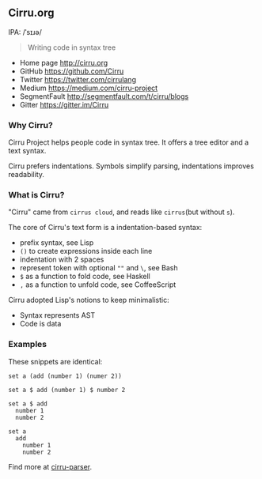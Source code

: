 
Cirru.org
------

IPA: /ˈsɪɹə/

> Writing code in syntax tree

* Home page http://cirru.org
* GitHub https://github.com/Cirru
* Twitter https://twitter.com/cirrulang
* Medium https://medium.com/cirru-project
* SegmentFault http://segmentfault.com/t/cirru/blogs
* Gitter https://gitter.im/Cirru

### Why Cirru?

Cirru Project helps people code in syntax tree. It offers a tree editor and a text syntax.

Cirru prefers indentations.
Symbols simplify parsing, indentations improves readability.

### What is Cirru?

"Cirru" came from `cirrus cloud`, and reads like `cirrus`(but without `s`).

The core of Cirru's text form is a indentation-based syntax:

* prefix syntax, see Lisp
* `()` to create expressions inside each line
* indentation with 2 spaces
* represent token with optional `""` and `\`, see Bash
* `$` as a function to fold code, see Haskell
* `,` as a function to unfold code, see CoffeeScript

Cirru adopted Lisp's notions to keep minimalistic:

* Syntax represents AST
* Code is data

### Examples

These snippets are identical:

```cirru
set a (add (number 1) (numer 2))
```

```cirru
set a $ add (number 1) $ number 2
```

```cirru
set a $ add
  number 1
  number 2
```

```cirru
set a
  add
    number 1
    number 2
```

Find more at [cirru-parser][parser].

[parser]: https://github.com/Cirru/cirru-parser/tree/master/cirru
